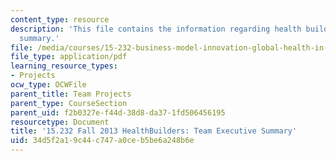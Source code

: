 ```yaml
---
content_type: resource
description: 'This file contains the information regarding health builders: team executive
  summary.'
file: /media/courses/15-232-business-model-innovation-global-health-in-frontier-markets-fall-2013/34d5f2a19c44c747a0ceb5be6a248b6e_MIT15_232F13_t4_excsummary.pdf
file_type: application/pdf
learning_resource_types:
- Projects
ocw_type: OCWFile
parent_title: Team Projects
parent_type: CourseSection
parent_uid: f2b0327e-f44d-38d8-da37-1fd506456195
resourcetype: Document
title: '15.232 Fall 2013 HealthBuilders: Team Executive Summary'
uid: 34d5f2a1-9c44-c747-a0ce-b5be6a248b6e
---
```

